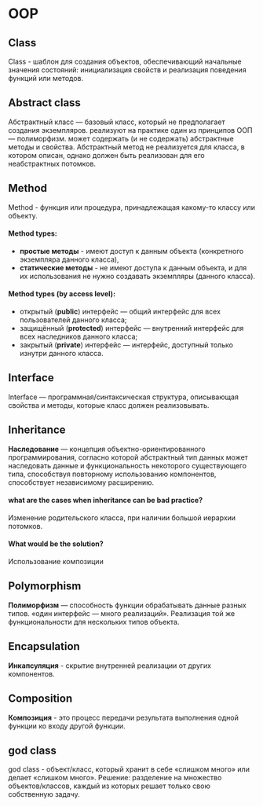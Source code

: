 # OOP

## Class
Class - шаблон для создания объектов, обеспечивающий начальные значения состояний: 
инициализация свойств и реализация поведения функций или методов.

## Abstract class
Абстрактный класс — базовый класс, который не предполагает создания экземпляров.
реализуют на практике один из принципов ООП — полиморфизм. 
может содержать (и не содержать) абстрактные методы и свойства.
Абстрактный метод не реализуется для класса, в котором описан, однако должен быть реализован для его неабстрактных потомков.

## Method
Method - функция или процедура, принадлежащая какому-то классу или объекту.
#### Method types:
- **простые методы** - имеют доступ к данным объекта (конкретного экземпляра данного класса),
- **статические методы** - не имеют доступа к данным объекта, и для их использования не нужно создавать экземпляры (данного класса).
#### Method types (by access level):
- открытый (**public**) интерфейс — общий интерфейс для всех пользователей данного класса;
- защищённый (**protected**) интерфейс — внутренний интерфейс для всех наследников данного класса;
- закрытый (**private**) интерфейс — интерфейс, доступный только изнутри данного класса.

## Interface
Interface — программная/синтаксическая структура, описывающая свойства и методы, которые класс должен реализовывать.

## Inheritance
**Наследование** — концепция объектно-ориентированного программирования, согласно которой абстрактный тип данных может наследовать данные и функциональность некоторого существующего типа, способствуя повторному использованию компонентов, способствует независимому расширению.

#### what are the cases when inheritance can be bad practice?
Изменение родительского класса, при наличии большой иерархии потомков.

#### What would be the solution?
Использование композиции

## Polymorphism
**Полиморфизм** — способность функции обрабатывать данные разных типов.
«один интерфейс — много реализаций».
Реализация той же функциональности для нескольких типов объекта.

## Encapsulation
**Инкапсуляция**  - скрытие внутренней реализации от других компонентов.

## Сomposition
**Композиция** - это процесс передачи результата выполнения одной функции ко входу другой функции.

## god class
god class - объект/класс, который хранит в себе «слишком много» или делает «слишком много». 
Решение: разделение на множество объектов/классов, каждый из которых решает только свою собственную задачу. 